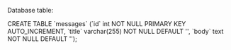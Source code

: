 Database table:

CREATE TABLE \`messages\` (\`id\` int NOT NULL PRIMARY KEY AUTO_INCREMENT, \`title\` varchar(255) NOT NULL DEFAULT '', \`body\` text NOT NULL DEFAULT '');
